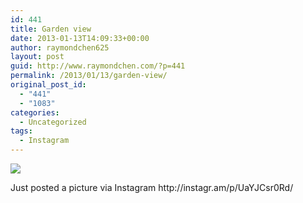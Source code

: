 ```yaml
---
id: 441
title: Garden view
date: 2013-01-13T14:09:33+00:00
author: raymondchen625
layout: post
guid: http://www.raymondchen.com/?p=441
permalink: /2013/01/13/garden-view/
original_post_id:
  - "441"
  - "1083"
categories:
  - Uncategorized
tags:
  - Instagram
---
```

<div>
  <img src='http://distilleryimage5.s3.amazonaws.com/bb2b58205d4111e2b7ea22000a1f9366_7.jpg' style='max-width:600px;' /></p> 
  
  <div>
    Just posted a picture via Instagram http://instagr.am/p/UaYJCsr0Rd/
  </div>
</div>